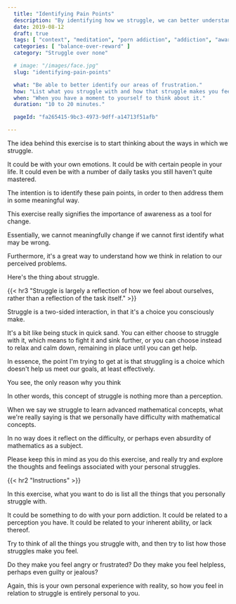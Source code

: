 ```yaml
---
  title: "Identifying Pain Points"
  description: "By identifying how we struggle, we can better understand the dynamics with which we think about the problems in our life."
  date: 2019-08-12
  draft: true
  tags: [ "context", "meditation", "porn addiction", "addiction", "awareness", "awareness exercises", "perspective", "nofap", "neverfap", "neverfap deluxe" ]
  categories: [ "balance-over-reward" ]
  category: "Struggle over none"

  # image: "/images/face.jpg"
  slug: "identifying-pain-points"

  what: "Be able to better identify our areas of frustration."
  how: "List what you struggle with and how that struggle makes you feel."
  when: "When you have a moment to yourself to think about it."
  duration: "10 to 20 minutes."

  pageId: "fa265415-9bc3-4973-9dff-a14713f51afb"

---
```



<!-- This should actually be an article explaining what it means to struggle -->

The idea behind this exercise is to start thinking about the ways in which we struggle.

It could be with your own emotions. It could be with certain people in your life. It could even be with a number of daily tasks you still haven't quite mastered. 

The intention is to identify these pain points, in order to then address them in some meaningful way.

This exercise really signifies the importance of awareness as a tool for change.

Essentially, we cannot meaningfully change if we cannot first identify what may be wrong. 

Furthermore, it's a great way to understand how we think in relation to our perceived problems.

Here's the thing about struggle.


{{< hr3 "Struggle is largely a reflection of how we feel about ourselves, rather than a reflection of the task itself." >}}


Struggle is a two-sided interaction, in that it's a choice you consciously make.

It's a bit like being stuck in quick sand. You can either choose to struggle with it, which means to fight it and sink further, or you can choose instead to relax and calm down, remaining in place until you can get help.

In essence, the point I'm trying to get at is that struggling is a choice which doesn't help us meet our goals, at least effectively.

You see, the only reason why you think 



In other words, this concept of struggle is nothing more than a perception. 

When we say we struggle to learn advanced mathematical concepts, what we're really saying is that we personally have difficulty with mathematical concepts.

In no way does it reflect on the difficulty, or perhaps even absurdity of mathematics as a subject.

Please keep this in mind as you do this exercise, and really try and explore the thoughts and feelings associated with your personal struggles. 


{{< hr2 "Instructions" >}}


In this exercise, what you want to do is list all the things that you personally struggle with.

It could be something to do with your porn addiction. It could be related to a perception you have. It could be related to your inherent ability, or lack thereof.

Try to think of all the things you struggle with, and then try to list how those struggles make you feel.

Do they make you feel angry or frustrated? Do they make you feel helpless, perhaps even guilty or jealous?

Again, this is your own personal experience with reality, so how you feel in relation to struggle is entirely personal to you.




<!-- 
{{< hr2 "Additional Resources" >}}  -->

<!-- maybe link to other  -->

